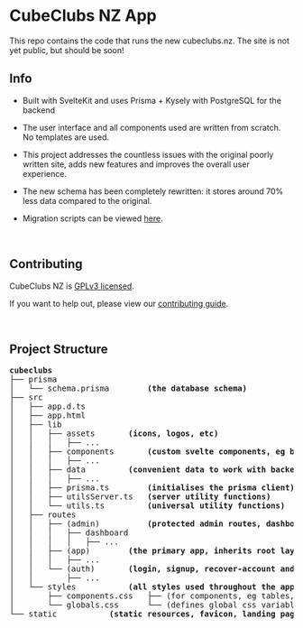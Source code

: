 # CubeClubs NZ App

This repo contains the code that runs the new cubeclubs.nz. The site is not yet public, but should be soon!


## Info
- Built with SvelteKit and uses Prisma + Kysely with PostgreSQL for the backend
- The user interface and all components used are written from scratch. No templates are used.
- This project addresses the countless issues with the original poorly written site, adds new features and improves the overall user experience.
- The new schema has been completely rewritten: it stores around 70% less data compared to the original.

- Migration scripts can be viewed [here](https://github.com/CubeClubsNZ/migrate).

<br>


## Contributing
CubeClubs NZ is [GPLv3 licensed](license).

If you want to help out, please view our [contributing guide](contributing.md).

<br>


## Project Structure
<pre>
<b>cubeclubs</b>
├── prisma
│   └── schema.prisma 		<b> (the database schema) </b>
├── src
│   ├── app.d.ts
│   ├── app.html
│   ├── lib
│   │   ├── assets 		<b> (icons, logos, etc) </b>
│   │   │   ├── ...
│   │   ├── components 		<b> (custom svelte components, eg buttons, forms etc) </b>
│   │   │   ├── ...
│   │   ├── data 		<b> (convenient data to work with backend) </b>
│   │   │   ├── ...
│   │   ├── prisma.ts 		<b> (initialises the prisma client) </b>
│   │   ├── utilsServer.ts 	<b> (server utility functions) </b>
│   │   └── utils.ts 		<b> (universal utility functions) </b>
│   ├── routes
│   │   ├── (admin) 		<b> (protected admin routes, dashboard) </b>
│   │   │   ├── dashboard
│   │   │   │   ├── ...
│   │   ├── (app) 		<b> (the primary app, inherits root layout with tab bar) </b>
│   │   │   ├── ...
│   │   └── (auth) 		<b> (login, signup, recover-account and logout routes) </b>
│   │       ├── ...
│   └── styles 			<b> (all styles used throughout the app, imported by root layout + grouped layouts) </b>
│       ├── components.css 	 ├── (for components, eg tables, inputs etc)
│       └── globals.css 	 └── (defines global css variables, sets colours, fonts, etc)
└── static			<b> (static resources, favicon, landing page assets) </b>
</b></pre>
